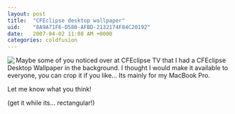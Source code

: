 ```yaml
---
layout: post
title:  "CFEclipse desktop wallpaper"
uid:	"8A9A71F6-D580-AFBD-2132174F84C20192"
date:   2007-04-02 11:08 AM +0000
categories: coldfusion
---
```

<a href="http://www.cfeclipse.org/assets/desktops/cfeclipse.png"><img src="http://www.markdrew.co.uk/blog/images/cfeclipse_wallpaper.png" border="0" align="left"></a> Maybe some of you noticed over at CFEclipse TV that I had a CFEclipse Desktop Wallpaper in the background. I thought I would make it available to everyone, you can crop it if you like... Its mainly for my MacBook Pro.

Let me know what you think!

(get it while its... rectangular!)